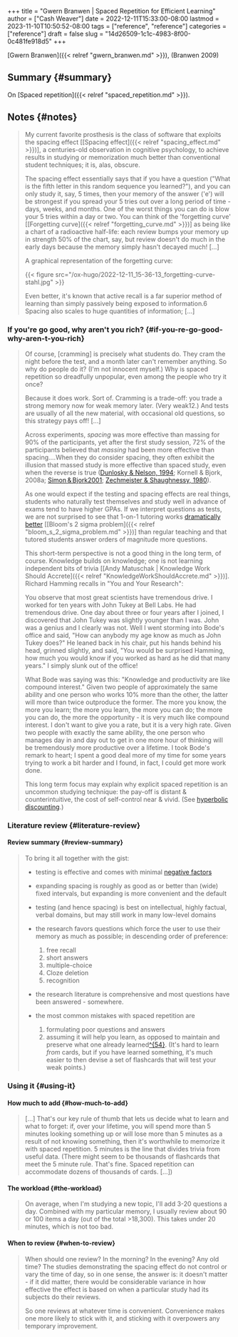 +++
title = "Gwern Branwen | Spaced Repetition for Efficient Learning"
author = ["Cash Weaver"]
date = 2022-12-11T15:33:00-08:00
lastmod = 2023-11-10T10:50:52-08:00
tags = ["reference", "reference"]
categories = ["reference"]
draft = false
slug = "14d26509-1c1c-4983-8f00-0c481fe918d5"
+++

[Gwern Branwen]({{< relref "gwern_branwen.md" >}}), (Branwen 2009)


## Summary {#summary}

On [Spaced repetition]({{< relref "spaced_repetition.md" >}}).


## Notes {#notes}

> My current favorite prosthesis is the class of software that exploits the spacing effect [[Spacing effect]({{< relref "spacing_effect.md" >}})]⁠, a centuries-old observation in cognitive psychology, to achieve results in studying or memorization much better than conventional student techniques; it is, alas, obscure⁠.
>
> The spacing effect essentially says that if you have a question ("What is the fifth letter in this random sequence you learned?"), and you can only study it, say, 5 times, then your memory of the answer ('e') will be strongest if you spread your 5 tries out over a long period of time - days, weeks, and months. One of the worst things you can do is blow your 5 tries within a day or two. You can think of the 'forgetting curve' [[Forgetting curve]({{< relref "forgetting_curve.md" >}})] as being like a chart of a radioactive half-life: each review bumps your memory up in strength 50% of the chart, say, but review doesn't do much in the early days because the memory simply hasn't decayed much! [...]
>
> A graphical representation of the forgetting curve:
>
> {{< figure src="/ox-hugo/2022-12-11_15-36-13_forgetting-curve-stahl.jpg" >}}
>
> Even better, it's known that active recall is a far superior method of learning than simply passively being exposed to information.⁠6 Spacing also scales to huge quantities of information; [...]


### If you're go good, why aren't you rich? {#if-you-re-go-good-why-aren-t-you-rich}

> Of course, [cramming] is precisely what students do. They cram the night before the test, and a month later can't remember anything. So why do people do it? (I'm not innocent myself.) Why is spaced repetition so dreadfully unpopular, even among the people who try it once?⁠
>
> Because it does work. Sort of. Cramming is a trade-off: you trade a strong memory now for weak memory later. (Very weak⁠12⁠.) And tests are usually of all the new material, with occasional old questions, so this strategy pays off! [...]
>
> Across experiments, _spacing_ was more effective than massing for 90% of the participants, yet after the first study session, 72% of the participants believed that _massing_ had been more effective than spacing....When they do consider spacing, they often exhibit the illusion that massed study is more effective than spaced study, even when the reverse is true ([⁠Dunlosky &amp; Nelson, 1994](https://www.gwern.net/docs/psychology/spaced-repetition/1994-dunlosky.pdf)⁠; Kornell &amp; Bjork, 2008a; [⁠Simon &amp; Bjork2001](https://www.gwern.net/docs/psychology/spaced-repetition/2001-simon.pdf)⁠; [Zechmeister &amp; Shaughnessy, 1980](https://www.gwern.net/docs/www/www.willatworklearning.com/6ddd99a14c0399f8dad9b221840d0f0c19abce45.html)).
>
> As one would expect if the testing and spacing effects are real things, students who naturally test themselves and study well in advance of exams tend to have higher GPAs.⁠ If we interpret questions as tests, we are not surprised to see that 1-on-1 tutoring works [dramatically better](https://en.wikipedia.org/wiki/Bloom%27s_2_sigma_problem) [[Bloom's 2 sigma problem]({{< relref "bloom_s_2_sigma_problem.md" >}})] than regular teaching and that tutored students answer orders of magnitude more questions⁠⁠.
>
> This short-term perspective is not a good thing in the long term, of course. Knowledge builds on knowledge; one is not learning independent bits of trivia [[Andy Matuschak | Knowledge Work Should Accrete]({{< relref "KnowledgeWorkShouldAccrete.md" >}})]. Richard Hamming recalls in "You and Your Research":
>
> <div class="quote2">
>
> You observe that most great scientists have tremendous drive. I worked for ten years with John Tukey at Bell Labs⁠. He had tremendous drive. One day about three or four years after I joined, I discovered that John Tukey was slightly younger than I was. John was a genius and I clearly was not. Well I went storming into Bode's office and said, "How can anybody my age know as much as John Tukey does?" He leaned back in his chair, put his hands behind his head, grinned slightly, and said, "You would be surprised Hamming, how much you would know if you worked as hard as he did that many years." I simply slunk out of the office!
>
> What Bode was saying was this: "Knowledge and productivity are like compound interest⁠." Given two people of approximately the same ability and one person who works 10% more than the other, the latter will more than twice outproduce the former. The more you know, the more you learn; the more you learn, the more you can do; the more you can do, the more the opportunity - it is very much like compound interest. I don't want to give you a rate, but it is a very high rate. Given two people with exactly the same ability, the one person who manages day in and day out to get in one more hour of thinking will be tremendously more productive over a lifetime. I took Bode's remark to heart; I spent a good deal more of my time for some years trying to work a bit harder and I found, in fact, I could get more work done.
>
> </div>
>
> This long term focus may explain why explicit spaced repetition is an uncommon studying technique: the pay-off is distant &amp; counterintuitive, the cost of self-control near &amp; vivid. (See [hyperbolic discounting](https://en.wikipedia.org/wiki/Hyperbolic_discounting)⁠.)


### Literature review {#literature-review}


#### Review summary {#review-summary}

> To bring it all together with the gist:
>
> -   testing is effective and comes with minimal [⁠negative factors](https://www.gwern.net/Spaced-repetition#downsides)
>
> -   expanding spacing is roughly as good as or better than (wide) fixed intervals, but expanding is more convenient and the default
>
> -   testing (and hence spacing) is best on intellectual, highly factual, verbal domains, but may still work in many low-level domains
>
> -   the research favors questions which force the user to use their memory as much as possible; in descending order of preference:
>     1.  free recall
>     2.  short answers
>     3.  multiple-choice
>     4.  Cloze deletion
>     5.  recognition
>
> -   the research literature is comprehensive and most questions have been answered - somewhere.
>
> -   the most common mistakes with spaced repetition are
>     1.  formulating poor questions and answers
>     2.  assuming it will help you learn, as opposed to maintain and preserve what one already learned⁠[^{54}](https://www.gwern.net/Spaced-repetition#sn54)⁠. (It's hard to learn _from_ cards, but if you have learned something, it's much easier to then devise a set of flashcards that will test your weak points.)


### Using it {#using-it}


#### How much to add {#how-much-to-add}

> [...] That's our key rule of thumb that lets us decide what to learn and what to forget: if, over your lifetime, you will spend more than 5 minutes looking something up or will lose more than 5 minutes as a result of not knowing something, then it's worthwhile to memorize it with spaced repetition. 5 minutes is the line that divides trivia from useful data.⁠ (There might seem to be thousands of flashcards that meet the 5 minute rule. That's fine. Spaced repetition can accommodate dozens of thousands of cards. [...])


#### The workload {#the-workload}

> On average, when I'm studying a new topic, I'll add 3-20 questions a day. Combined with my particular memory, I usually review about 90 or 100 items a day (out of the total &gt;18,300). This takes under 20 minutes, which is not too bad.


#### When to review {#when-to-review}

> When should one review? In the morning? In the evening? Any old time? The studies demonstrating the spacing effect do not control or vary the time of day, so in one sense, the answer is: it doesn't matter - if it did matter, there would be considerable variance in how effective the effect is based on when a particular study had its subjects do their reviews.
>
> So one reviews at whatever time is convenient. Convenience makes one more likely to stick with it, and sticking with it overpowers any temporary improvement.
